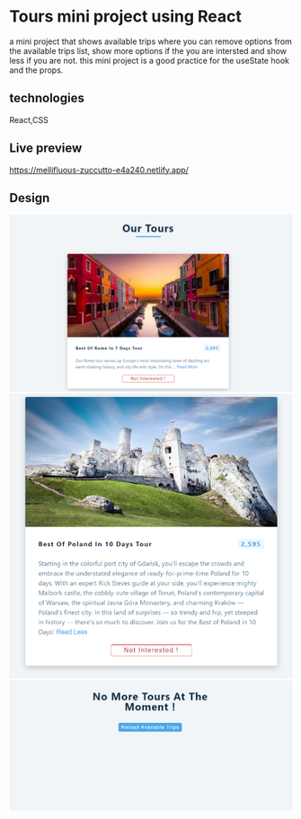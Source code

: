 # Tours mini project using React 
a mini project that shows available trips where you can remove options from the available trips list, show more options if the you are intersted and show less if you are not.
this mini project is a good practice for the useState hook and the props.

## technologies
React,CSS
## Live preview
https://mellifluous-zuccutto-e4a240.netlify.app/
## Design


![Design preview for the laptop](./screenshots/screenshotOne.jpeg.png)
![Design preview for the laptop](./screenshots/screenshotsTwo.jpeg.png)
![Design preview for the laptop](./screenshots/screenshotThree.jpeg.png)
